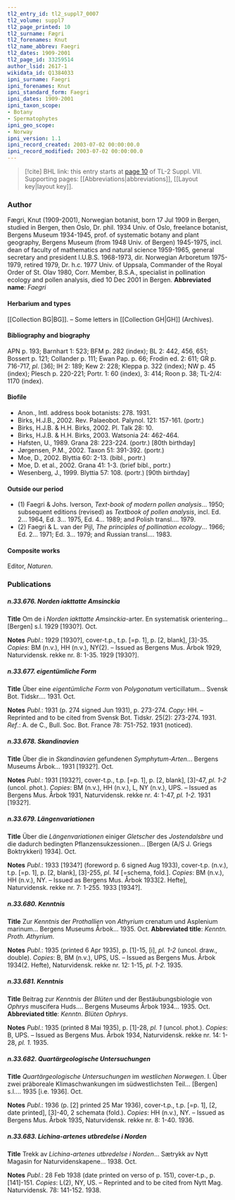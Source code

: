 ```yaml
---
tl2_entry_id: tl2_suppl7_0007
tl2_volume: suppl7
tl2_page_printed: 10
tl2_surname: Fægri
tl2_forenames: Knut
tl2_name_abbrev: Faegri
tl2_dates: 1909-2001
tl2_page_id: 33259514
author_lsid: 2617-1
wikidata_id: Q1384033
ipni_surname: Faegri
ipni_forenames: Knut
ipni_standard_form: Faegri
ipni_dates: 1909-2001
ipni_taxon_scope: 
- Botany
- Spermatophytes
ipni_geo_scope: 
- Norway
ipni_version: 1.1
ipni_record_created: 2003-07-02 00:00:00.0
ipni_record_modified: 2003-07-02 00:00:00.0
---
```



> [!cite] BHL link: this entry starts at [page 10](https://www.biodiversitylibrary.org/page/33259514) of TL-2 Suppl. VII.
> Supporting pages: [[Abbreviations|abbreviations]], [[Layout key|layout key]].

### Author

Fægri, Knut (1909-2001), Norwegian botanist, born 17 Jul 1909 in Bergen, studied in Bergen, then Oslo, Dr. phil. 1934 Univ. of Oslo, freelance botanist, Bergens Museum 1934-1945, prof. of systematic botany and plant geography, Bergens Museum (from 1948 Univ. of Bergen) 1945-1975, incl. dean of faculty of mathematics and natural science 1959-1965, general secretary and president I.U.B.S. 1968-1973, dir. Norwegian Arboretum 1975-1979, retired 1979, Dr. h.c. 1977 Univ. of Uppsala, Commander of the Royal Order of St. Olav 1980, Corr. Member, B.S.A., specialist in pollination ecology and pollen analysis, died 10 Dec 2001 in Bergen. 
**Abbreviated name**: *Faegri*

#### Herbarium and types

[[Collection BG|BG]]. – Some letters in [[Collection GH|GH]] (Archives).

#### Bibliography and biography

APN p. 193; Barnhart 1: 523; BFM p. 282 (index); BL 2: 442, 456, 651; Bossert p. 121; Collander p. 111; Ewan Pap. p. 66; Frodin ed. 2: 611; GR p. 716-717, *pl*. \[36\]; IH 2: 189; Kew 2: 228; Kleppa p. 322 (index); NW p. 45 (index); Plesch p. 220-221; Portr. 1: 60 (index), 3: 414; Roon p. 38; TL-2/4: 1170 (index).

#### Biofile

- Anon., Intl. address book botanists: 278. 1931.
- Birks, H.J.B., 2002. Rev. Palaeobot. Palynol. 121: 157-161. (portr.)
- Birks, H.J.B. & H.H. Birks, 2002. Pl. Talk 28: 10.
- Birks, H.J.B. & H.H. Birks, 2003. Watsonia 24: 462-464.
- Hafsten, U., 1989. Grana 28: 223-224. (portr.) \[80th birthday\]
- Jørgensen, P.M., 2002. Taxon 51: 391-392. (portr.)
- Moe, D., 2002. Blyttia 60: 2-13. (bibl., portr.)
- Moe, D. et al., 2002. Grana 41: 1-3. (brief bibl., portr.)
- Wesenberg, J., 1999. Blyttia 57: 108. (portr.) \[90th birthday\]

#### Outside our period

- (1) Faegri & Johs. Iverson, *Text-book of modern pollen analysis*... 1950; subsequent editions (revised) as *Textbook of pollen analysis*, incl. Ed. 2... 1964, Ed. 3... 1975, Ed. 4... 1989; and Polish transl.... 1979.
- (2) Faegri & L. van der Pijl, *The principles of pollination ecology*... 1966; Ed. 2... 1971; Ed. 3... 1979; and Russian transl.... 1983.

#### Composite works

Editor, *Naturen*.

### Publications

##### n.33.676. Norden iakttatte Amsinckia

**Title**
Om de i *Norden iakttatte Amsinckia*-arter. En systematisk orientering... \[Bergen\] s.l. 1929 \[1930?\]. Oct.

**Notes**
*Publ*.: 1929 \[1930?\], cover-t.p., t.p. \[=p. 1\], p. \[2, blank\], \[3\]-35. *Copies*: BM (n.v.), HH (n.v.), NY(2). – Issued as Bergens Mus. Årbok 1929, Naturvidensk. rekke nr. 8: 1-35. 1929 \[1930?\].

##### n.33.677. eigentümliche Form

**Title**
Über eine *eigentümliche Form* von *Polygonatum* verticillatum... Svensk Bot. Tidskr.... 1931. Oct.

**Notes**
*Publ*.: 1931 (p. 274 signed Jun 1931), p. 273-274. *Copy*: HH. – Reprinted and to be cited from Svensk Bot. Tidskr. 25(2): 273-274. 1931.
*Ref*.: A. de C., Bull. Soc. Bot. France 78: 751-752. 1931 (noticed).

##### n.33.678. Skandinavien

**Title**
Über die in *Skandinavien* gefundenen *Symphytum-Arten*... Bergens Museums Årbok... 1931 \[1932?\]. Oct.

**Notes**
*Publ*.: 1931 \[1932?\], cover-t.p., t.p. \[=p. 1\], p. \[2, blank\], \[3\]-47, *pl. 1-2* (uncol. phot.).
*Copies*: BM (n.v.), HH (n.v.), L, NY (n.v.), UPS. – Issued as Bergens Mus. Årbok 1931, Naturvidensk. rekke nr. 4: 1-47, *pl. 1-2.* 1931 \[1932?\].

##### n.33.679. Längenvariationen

**Title**
Über die *Längenvariationen* einiger *Gletscher* des *Jostendalsbre* und die dadurch bedingten Pflanzensukzessionen... \[Bergen (A/S J. Griegs Boktrykkeri) 1934\]. Oct.

**Notes**
*Publ*.: 1933 \[1934?\] (foreword p. 6 signed Aug 1933), cover-t.p. (n.v.), t.p. \[=p. 1\], p. \[2, blank\], \[3\]-255, *pl*. *14* \[=schema, fold.\]. *Copies*: BM (n.v.), HH (n.v.), NY. – Issued as Bergens Mus. Årbok 1933\[2. Hefte\], Naturvidensk. rekke nr. 7: 1-255. 1933 \[1934?\].

##### n.33.680. Kenntnis

**Title**
Zur *Kenntnis* der *Prothallien* von *Athyrium* crenatum und Asplenium marinum... Bergens Museums Årbok... 1935. Oct.
**Abbreviated title**: *Kenntn. Proth. Athyrium*.

**Notes**
*Publ*.: 1935 (printed 6 Apr 1935), p. \[1\]-15, \[i\], *pl. 1-2* (uncol. draw., double). *Copies*: B, BM (n.v.), UPS, US. – Issued as Bergens Mus. Årbok 1934(2. Hefte), Naturvidensk. rekke nr. 12: 1-15, *pl. 1-2.* 1935.

##### n.33.681. Kenntnis

**Title**
Beitrag zur *Kenntnis* der *Blüten* und der Bestäubungsbiologie von *Ophrys* muscifera Huds.... Bergens Museums Årbok 1934... 1935. Oct.
**Abbreviated title**: *Kenntn. Blüten Ophrys*.

**Notes**
*Publ*.: 1935 (printed 8 Mai 1935), p. \[1\]-28, *pl. 1* (uncol. phot.). *Copies*: B, UPS. – Issued as Bergens Mus. Årbok 1934, Naturvidensk. rekke nr. 14: 1-28, *pl. 1.* 1935.

##### n.33.682. Quartärgeologische Untersuchungen

**Title**
*Quartärgeologische Untersuchungen* im *westlichen Norwegen*. I. Über zwei präboreale Klimaschwankungen im südwestlichsten Teil... \[Bergen\] s.l.... 1935 \[i.e. 1936\]. Oct.

**Notes**
*Publ*.: 1936 (p. \[2\] printed 25 Mar 1936), cover-t.p., t.p. \[=p. 1\], \[2, date printed\], \[3\]-40, 2 schemata (fold.). *Copies*: HH (n.v.), NY. – Issued as Bergens Mus. Årbok 1935, Naturvidensk. rekke nr. 8: 1-40. 1936.

##### n.33.683. Lichina-artenes utbredelse i Norden

**Title**
Trekk av *Lichina-artenes utbredelse i Norden*... Sætrykk av Nytt Magasin for Naturvidenskapene... 1938. Oct.

**Notes**
*Publ*.: 28 Feb 1938 (date printed on verso of p. 151), cover-t.p., p. \[141\]-151. *Copies*: L(2), NY, US. – Reprinted and to be cited from Nytt Mag. Naturvidensk. 78: 141-152. 1938.

